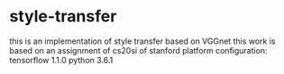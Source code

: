 # style-transfer
this is an implementation of style transfer based on VGGnet
this work is based on an assignment of cs20si of stanford
platform configuration:
	tensorflow 1.1.0
	python 3.6.1